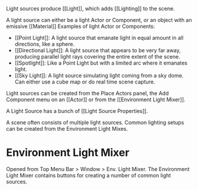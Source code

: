 Light sources produce [[Light]], which adds [[Lighting]] to the scene.

A light source can either be a light Actor or Component, or an object with an emissive [[Material]]
Examples of light Actor or Components:

- [[Point Light]]: A light source that emanate light in equal amount in all directions, like a sphere.
- [[Directional Light]]: A light source that appears to be very far away, producing parallel light rays covering the entire extent of the scene.
- [[Spotlight]]: Like a Point Light but with a limited arc where it emanates light.
- [[Sky Light]]: A light source simulating light coming from a sky dome. Can either use a cube map or do real time scene capture.

Light sources can be created from the Place Actors panel, the Add Component menu on an [[Actor]] or from the [[Environment Light Mixer]].

A Light Source has a bunch of [[Light Source Properties]].

A scene often consists of multiple light sources.
Common lighting setups can be created from the Environment Light Mixes.

# Environment Light Mixer

Opened from Top Menu Bar > Window > Env. Light Mixer.
The Environment Light Mixer contains buttons for creating a number of common light sources.

